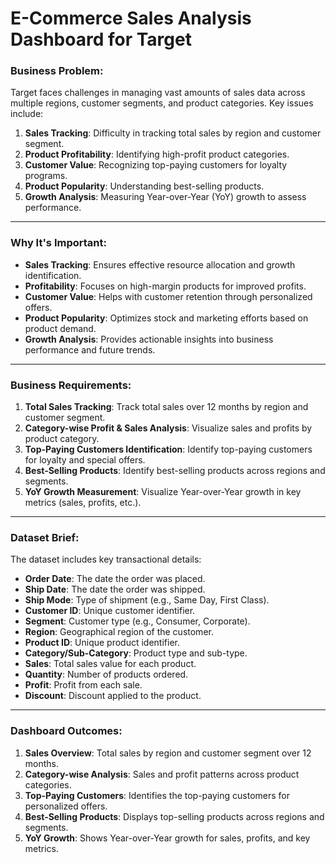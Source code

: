 # **E-Commerce Sales Analysis Dashboard for Target**

### **Business Problem:**
Target faces challenges in managing vast amounts of sales data across multiple regions, customer segments, and product categories. Key issues include:

1. **Sales Tracking**: Difficulty in tracking total sales by region and customer segment.
2. **Product Profitability**: Identifying high-profit product categories.
3. **Customer Value**: Recognizing top-paying customers for loyalty programs.
4. **Product Popularity**: Understanding best-selling products.
5. **Growth Analysis**: Measuring Year-over-Year (YoY) growth to assess performance.

---

### **Why It's Important:**
- **Sales Tracking**: Ensures effective resource allocation and growth identification.
- **Profitability**: Focuses on high-margin products for improved profits.
- **Customer Value**: Helps with customer retention through personalized offers.
- **Product Popularity**: Optimizes stock and marketing efforts based on product demand.
- **Growth Analysis**: Provides actionable insights into business performance and future trends.

---

### **Business Requirements:**
1. **Total Sales Tracking**: Track total sales over 12 months by region and customer segment.
2. **Category-wise Profit & Sales Analysis**: Visualize sales and profits by product category.
3. **Top-Paying Customers Identification**: Identify top-paying customers for loyalty and special offers.
4. **Best-Selling Products**: Identify best-selling products across regions and segments.
5. **YoY Growth Measurement**: Visualize Year-over-Year growth in key metrics (sales, profits, etc.).

---

### **Dataset Brief:**
The dataset includes key transactional details:
- **Order Date**: The date the order was placed.
- **Ship Date**: The date the order was shipped.
- **Ship Mode**: Type of shipment (e.g., Same Day, First Class).
- **Customer ID**: Unique customer identifier.
- **Segment**: Customer type (e.g., Consumer, Corporate).
- **Region**: Geographical region of the customer.
- **Product ID**: Unique product identifier.
- **Category/Sub-Category**: Product type and sub-type.
- **Sales**: Total sales value for each product.
- **Quantity**: Number of products ordered.
- **Profit**: Profit from each sale.
- **Discount**: Discount applied to the product.

---

### **Dashboard Outcomes:**
1. **Sales Overview**: Total sales by region and customer segment over 12 months.
2. **Category-wise Analysis**: Sales and profit patterns across product categories.
3. **Top-Paying Customers**: Identifies the top-paying customers for personalized offers.
4. **Best-Selling Products**: Displays top-selling products across regions and segments.
5. **YoY Growth**: Shows Year-over-Year growth for sales, profits, and key metrics.
